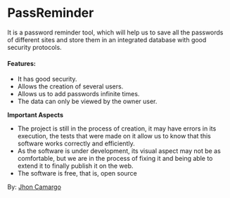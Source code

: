 # PassReminder

[comment]: <> (La traducción tiene mala conjugación de las palabras, es decir, si un gringo o cualquier persona nativa del idioma no va a entender cierta parte de cómo utilizar la herramienta, por eso es mejor utilizar el traductor DeepL muy bueno si es, también lo más importante es la salud, pero hay que tener en cuenta que es lo que las personas van a leer y por esto toca tener buena documentación de como se va utlizar la herramienta.)

It is a password reminder tool, which will help us to save all the passwords of different sites and store them in an integrated database with good security protocols.

#### Features:
- It has good security.
- Allows the creation of several users.
- Allows us to add passwords infinite times.
- The data can only be viewed by the owner user.

**Important Aspects**
- The project is still in the process of creation, it may have errors in its execution, the tests that were made on it allow us to know that this software works correctly and efficiently.
- As the software is under development, its visual aspect may not be as comfortable, but we are in the process of fixing it and being able to extend it to finally publish it on the web.
- The software is free, that is, open source

[comment]: <> (Se corrigieron los comentarios y puntos importantes de la explicación de la herramienta, se le llama humildad, por esto los puntos, caracteristicas y aspectos importantes, ahora, ya son entendibles para los extranjeros, fin.)

By: [Jhon Camargo](https://jhoncamargo.000webhostapp.com/)
